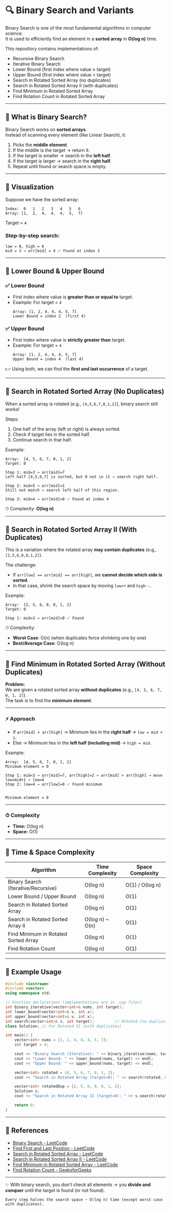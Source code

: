 # 🔍 Binary Search and Variants

Binary Search is one of the most fundamental algorithms in computer science.  
It is used to efficiently find an element in a **sorted array** in **O(log n)** time.

This repository contains implementations of:

- Recursive Binary Search
- Iterative Binary Search
- Lower Bound (first index where value ≥ target)
- Upper Bound (first index where value > target)
- Search in Rotated Sorted Array (no duplicates)
- Search in Rotated Sorted Array II (with duplicates)
- Find Minimum in Rotated Sorted Array
- Find Rotation Count in Rotated Sorted Array

---

## 📖 What is Binary Search?

Binary Search works on **sorted arrays**.  
Instead of scanning every element (like Linear Search), it:

1. Picks the **middle element**.
2. If the middle is the target → return it.
3. If the target is smaller → search in the **left half**.
4. If the target is larger → search in the **right half**.
5. Repeat until found or search space is empty.

---

## 📌 Visualization

Suppose we have the sorted array:

```
Index:  0   1   2   3   4   5   6
Array: [1,  2,  4,  4,  4,  5,  7]
```

Target = `4`

### Step-by-step search:

```
low = 0, high = 6
mid = 3 → arr[mid] = 4 ✅ Found at index 3
```

---

## 📌 Lower Bound & Upper Bound

### ✅ Lower Bound

- First index where value is **greater than or equal to** target.
- Example: For target = `4`
  ```
  Array: [1, 2, 4, 4, 4, 5, 7]
  Lower Bound = index 2  (first 4)
  ```

### ✅ Upper Bound

- First index where value is **strictly greater than** target.
- Example: For target = `4`
  ```
  Array: [1, 2, 4, 4, 4, 5, 7]
  Upper Bound = index 4  (last 4)
  ```

👉 Using both, we can find the **first and last occurrence** of a target.

---

## 📌 Search in Rotated Sorted Array (No Duplicates)

When a sorted array is rotated (e.g., `[4,5,6,7,0,1,2]`), binary search still works!

Steps:

1. One half of the array (left or right) is always sorted.
2. Check if target lies in the sorted half.
3. Continue search in that half.

Example:

```
Array:  [4, 5, 6, 7, 0, 1, 2]
Target: 0

Step 1: mid=3 → arr[mid]=7
Left half [4,5,6,7] is sorted, but 0 not in it → search right half.

Step 2: mid=5 → arr[mid]=1
Still not match → search left half of this region.

Step 3: mid=4 → arr[mid]=0 ✅ Found at index 4
```

⏱ Complexity: **O(log n)**

---

## 📌 Search in Rotated Sorted Array II (With Duplicates)

This is a variation where the rotated array **may contain duplicates** (e.g., `[2,5,6,0,0,1,2]`).

The challenge:

- If `arr[low] == arr[mid] == arr[high]`, we **cannot decide which side is sorted**.
- In that case, shrink the search space by moving `low++` and `high--`.

Example:

```
Array:  [2, 5, 6, 0, 0, 1, 2]
Target: 0

Step 1: mid=3 → arr[mid]=0 ✅ Found
```

⏱ Complexity:

- **Worst Case**: O(n) (when duplicates force shrinking one by one)
- **Best/Average Case**: O(log n)

---

## 📌 Find Minimum in Rotated Sorted Array (Without Duplicates)

**Problem:**  
We are given a rotated sorted array **without duplicates** (e.g., `[4, 5, 6, 7, 0, 1, 2]`).  
The task is to find the **minimum element**.

---

### ⚡ Approach

- If `arr[mid] > arr[high]` → Minimum lies in the **right half** → `low = mid + 1`.
- Else → Minimum lies in the **left half (including mid)** → `high = mid`.

Example:

```
Array:  [4, 5, 6, 7, 0, 1, 2]
Minimum element = 0

Step 1: mid=3 → arr[mid]=7, arr[high]=2 → arr[mid] > arr[high] → move low=mid+1 → low=4
Step 2: low=4 → arr[low]=0 ✅ Found minimum


Minimum element = 0

```

---

### ⏱ Complexity

- **Time:** O(log n)
- **Space:** O(1)

---

## 📌 Time & Space Complexity

| Algorithm                            | Time Complexity | Space Complexity |
| ------------------------------------ | --------------- | ---------------- |
| Binary Search (Iterative/Recursive)  | O(log n)        | O(1) / O(log n)  |
| Lower Bound / Upper Bound            | O(log n)        | O(1)             |
| Search in Rotated Sorted Array       | O(log n)        | O(1)             |
| Search in Rotated Sorted Array II    | O(log n) ~ O(n) | O(1)             |
| Find Minimum in Rotated Sorted Array | O(log n)        | O(1)             |
| Find Rotation Count                  | O(log n)        | O(1)             |

---

## 📌 Example Usage

```cpp
#include <iostream>
#include <vector>
using namespace std;

// Function declarations (implementations are in .cpp files)
int binary_iterative(vector<int>& nums, int target);
int lower_bound(vector<int>& v, int x);
int upper_bound(vector<int>& v, int x);
int search(vector<int>& v, int target);         // Rotated (no duplicates)
class Solution; // For Rotated II (with duplicates)

int main() {
    vector<int> nums = {1, 2, 4, 4, 4, 5, 7};
    int target = 4;

    cout << "Binary Search (Iterative): " << binary_iterative(nums, target) << endl;
    cout << "Lower Bound: " << lower_bound(nums, target) << endl;
    cout << "Upper Bound: " << upper_bound(nums, target) << endl;

    vector<int> rotated = {4, 5, 6, 7, 0, 1, 2};
    cout << "Search in Rotated Array (target=0): " << search(rotated, 0) << endl;

    vector<int> rotatedDup = {2, 5, 6, 0, 0, 1, 2};
    Solution s;
    cout << "Search in Rotated Array II (target=0): " << s.search(rotatedDup, 0) << endl;

    return 0;
}
```

---

## 📌 References

- [Binary Search - LeetCode](https://leetcode.com/problems/binary-search/)
- [Find First and Last Position - LeetCode](https://leetcode.com/problems/find-first-and-last-position-of-element-in-sorted-array/)
- [Search in Rotated Sorted Array - LeetCode](https://leetcode.com/problems/search-in-rotated-sorted-array/)
- [Search in Rotated Sorted Array II - LeetCode](https://leetcode.com/problems/search-in-rotated-sorted-array-ii/)
- [Find Minimum in Rotated Sorted Array - LeetCode](https://leetcode.com/problems/find-minimum-in-rotated-sorted-array/description/)
- [Find Rotation Count - GeeksforGeeks](https://www.geeksforgeeks.org/dsa/find-rotation-count-rotated-sorted-array/)

---

✨ With binary search, you don’t check all elements → you **divide and conquer** until the target is found (or not found).

```
Every step halves the search space ➝ O(log n) time (except worst case with duplicates).
```
